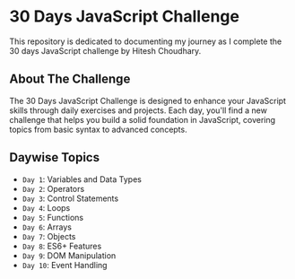 # 30 Days JavaScript Challenge
This repository is dedicated to documenting my journey as I complete the 30 days JavaScript challenge by Hitesh Choudhary.
## About The Challenge
The 30 Days JavaScript Challenge is designed to enhance your JavaScript skills through daily exercises and projects. Each day, you'll find a new challenge that helps you build a solid foundation in JavaScript, covering topics from basic syntax to advanced concepts.
## Daywise Topics

- `Day 1`: Variables and Data Types
- `Day 2`: Operators
- `Day 3`: Control Statements
- `Day 4`: Loops
- `Day 5`: Functions
- `Day 6`: Arrays
- `Day 7`: Objects
- `Day 8`: ES6+ Features
- `Day 9`: DOM Manipulation
- `Day 10`: Event Handling